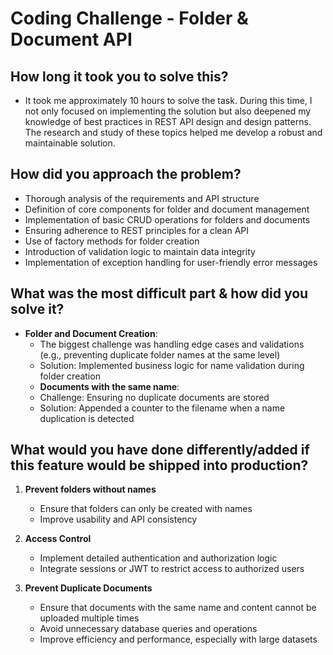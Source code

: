 # Coding Challenge - Folder & Document API

## How long it took you to solve this?

- It took me approximately 10 hours to solve the task. During this time, I not only focused on implementing the solution but also deepened my knowledge of best practices in REST API design and design patterns. The research and study of these topics helped me develop a robust and maintainable solution.

## How did you approach the problem?

- Thorough analysis of the requirements and API structure  
- Definition of core components for folder and document management  
- Implementation of basic CRUD operations for folders and documents  
- Ensuring adherence to REST principles for a clean API  
- Use of factory methods for folder creation  
- Introduction of validation logic to maintain data integrity  
- Implementation of exception handling for user-friendly error messages  

## What was the most difficult part & how did you solve it?

- **Folder and Document Creation**:  
  - The biggest challenge was handling edge cases and validations (e.g., preventing duplicate folder names at the same level)  
  - Solution: Implemented business logic for name validation during folder creation  
  - **Documents with the same name**:  
  - Challenge: Ensuring no duplicate documents are stored  
  - Solution: Appended a counter to the filename when a name duplication is detected  

## What would you have done differently/added if this feature would be shipped into production?

1. **Prevent folders without names**  
   - Ensure that folders can only be created with names  
   - Improve usability and API consistency  
   
2. **Access Control**  
   - Implement detailed authentication and authorization logic  
   - Integrate sessions or JWT to restrict access to authorized users  

3. **Prevent Duplicate Documents**  
   - Ensure that documents with the same name and content cannot be uploaded multiple times  
   - Avoid unnecessary database queries and operations  
   - Improve efficiency and performance, especially with large datasets  
